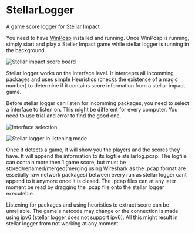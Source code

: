 StellarLogger
=============

A game score logger for [Stellar Impact](www.stellar-impact.com)

You need to have [WinPcap](http://www.winpcap.org/install/default.htm) installed and running. Once WinPcap is running, simply start and play a Steller Impact game while stellar logger is running in the background.

![Stellar impact score board](https://raw.github.com/Benny-/StellarLogger/master/img/Score.png)

Stellar logger works on the interface level. It intercepts all incomming packages and uses simple Heuristics (checks the existence of a magic number) to determine if it contains score information from a stellar impact game.

Before stellar logger can listen for incomming packages, you need to select a interface to listen on. This might be different for every computer. You need to use trial and error to find the good one.

![Interface selection](https://raw.github.com/Benny-/StellarLogger/master/img/interfaceSelect.png)

![Stellar logger in listening mode](https://raw.github.com/Benny-/StellarLogger/master/img/Listening.png)

Once it detects a game, it will show you the players and the scores they have. It will append the information to its logfile stellarlog.pcap. The logfile can contain more then 1 game score, but must be stored/renamed/merged(merging using Wireshark as the .pcap format are essetially raw network packages) between every run as stellar logger cant append to it anymore once it is closed. The .pcap files can at any later moment be read by dragging the .pcap file onto the stellar logger executeble.

Listening for packages and using heuristics to extract score can be unreliable. The game's netcode may change or the connection is made using ipv6 (stellar logger does not support ipv6). All this might result in stellar logger from not working at any moment.


